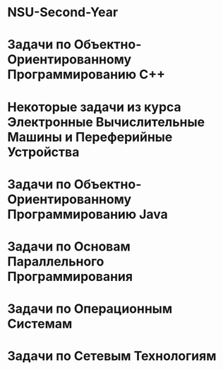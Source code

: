 # NSU-Second-Year
# Задачи по Объектно-Ориентированному Программированию C++
# Некоторые задачи из курса Электронные Вычислительные Машины и Переферийные Устройства  
# Задачи по Объектно-Ориентированному Программированию Java
# Задачи по Основам Параллельного Программирования
# Задачи по Операционным Системам
# Задачи по Сетевым Технологиям
